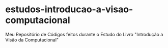 # estudos-introducao-a-visao-computacional
Meu Repositório de Códigos feitos durante o Estudo do Livro "Introdução a Visão da Computacional"
